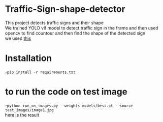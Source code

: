 # Traffic-Sign-shape-detector
This project detects traffic signs and their shape
<br> We trained YOLO v8 model to detect traffic sign in the frame and then used opencv to find countour and then find the shape of the detected sign
<br> we used [this](dataset)
# Installation
-`pip install -r requirements.txt`
# to run the code on test image
-`python run_on_images.py --weights models/best.pt --source test_images/image1.jpg`
<br> here is the result
